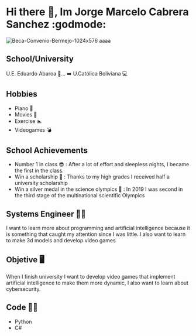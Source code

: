 # Hi there 👋, Im Jorge Marcelo Cabrera Sanchez :godmode:
![Beca-Convenio-Bermejo-1024x576  aaaa](https://user-images.githubusercontent.com/124790994/217909012-68197f81-88dc-41ba-a8e2-de4392e1e30c.jpg)

## School/University
U.E. Eduardo Abaroa 🏫... ➡️  U.Católica Boliviana 💻
## Hobbies
- Piano 🎹
- Movies 🎥
- Exercise 🏊
- Videogames 💣
## School Achievements
- Number 1 in class 😎 : After a lot of effort and sleepless nights, I became the first in the class.
- Win a scholarship 📑 : Thanks to my high grades I received half a university scholarship
- Win a silver medal in the science olympics 🥈 : In 2019 I was second in the third stage of the multinational scientific Olympics
## Systems Engineer 👨‍💻
I want to learn more about programming and artificial intelligence because it is something that caught my attention since I was little. I also want to learn to make 3d models and develop video games
## Objetive 🖥️
When I finish university I want to develop video games that implement artificial intelligence to make them more dynamic, I also want to learn about cybersecurity.
## Code 🧑‍💻
- Python
- C#
